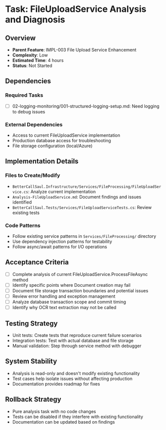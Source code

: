 # Task: FileUploadService Analysis and Diagnosis

## Overview
- **Parent Feature**: IMPL-003 File Upload Service Enhancement
- **Complexity**: Low
- **Estimated Time**: 4 hours
- **Status**: Not Started

## Dependencies
### Required Tasks
- [ ] 02-logging-monitoring/001-structured-logging-setup.md: Need logging to debug issues

### External Dependencies
- Access to current FileUploadService implementation
- Production database access for troubleshooting
- File storage configuration (local/Azure)

## Implementation Details
### Files to Create/Modify
- `BetterCallSaul.Infrastructure/Services/FileProcessing/FileUploadService.cs`: Analyze current implementation
- `Analysis-FileUploadService.md`: Document findings and issues identified
- `BetterCallSaul.Tests/Services/FileUploadServiceTests.cs`: Review existing tests

### Code Patterns
- Follow existing service patterns in `Services/FileProcessing/` directory
- Use dependency injection patterns for testability
- Follow async/await patterns for I/O operations

## Acceptance Criteria
- [ ] Complete analysis of current FileUploadService.ProcessFileAsync method
- [ ] Identify specific points where Document creation may fail
- [ ] Document file storage transaction boundaries and potential issues
- [ ] Review error handling and exception management
- [ ] Analyze database transaction scope and commit timing
- [ ] Identify why OCR text extraction may not be called

## Testing Strategy
- Unit tests: Create tests that reproduce current failure scenarios
- Integration tests: Test with actual database and file storage
- Manual validation: Step through service method with debugger

## System Stability
- Analysis is read-only and doesn't modify existing functionality
- Test cases help isolate issues without affecting production
- Documentation provides roadmap for fixes

## Rollback Strategy
- Pure analysis task with no code changes
- Tests can be disabled if they interfere with existing functionality
- Documentation can be updated based on findings
